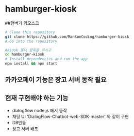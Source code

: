 # hamburger-kiosk

##햄버거 키오스크

```bash
# Clone this repository
git clone https://github.com/ManSonCoding/hamburger-kiosk
# Go into the repository

#kiosk 폴더 압축을 푸시고
cd hamburger-kiosk
# Install dependencies and run the app
npm install && npm start
```

## 카카오페이 기능은 장고 서버 동작 필요


## 현재 구현해야 하는 기능
- dialogflow node js 에서 동작
- 채팅 UI 'DialogFlow-Chatbot-web-SDK-master' 와 같이 구현
- DB연동
- 장고 서버 배포
